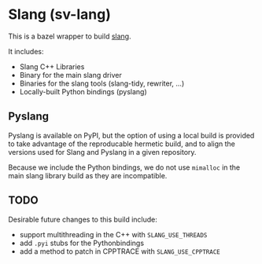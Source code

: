 # Slang (sv-lang)

This is a bazel wrapper to build [slang](https://sv-lang.com/).

It includes:

- Slang C++ Libraries
- Binary for the main slang driver
- Binaries for the slang tools (slang-tidy, rewriter, ...)
- Locally-built Python bindings (pyslang)

## Pyslang

Pyslang is available on PyPI, but the option of using a local build is provided
to take advantage of the reproducable hermetic build, and to align the versions
used for Slang and Pyslang in a given repository.

Because we include the Python bindings, we do not use `mimalloc` in the main slang library build as they are incompatible.


## TODO

Desirable future changes to this build include:

- support multithreading in the C++ with `SLANG_USE_THREADS`
- add `.pyi` stubs for the Pythonbindings
- add a method to patch in CPPTRACE with `SLANG_USE_CPPTRACE`
